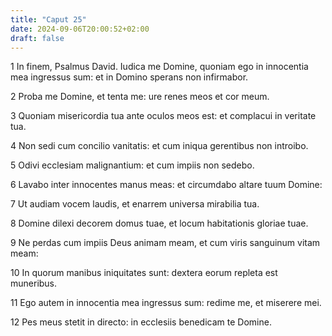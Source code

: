 ```yaml
---
title: "Caput 25"
date: 2024-09-06T20:00:52+02:00
draft: false
---
```



1 In finem, Psalmus David. Iudica me Domine, quoniam ego in innocentia mea ingressus sum: et in Domino sperans non infirmabor.

2 Proba me Domine, et tenta me: ure renes meos et cor meum.

3 Quoniam misericordia tua ante oculos meos est: et complacui in veritate tua.

4 Non sedi cum concilio vanitatis: et cum iniqua gerentibus non introibo.

5 Odivi ecclesiam malignantium: et cum impiis non sedebo.

6 Lavabo inter innocentes manus meas: et circumdabo altare tuum Domine:

7 Ut audiam vocem laudis, et enarrem universa mirabilia tua.

8 Domine dilexi decorem domus tuae, et locum habitationis gloriae tuae.

9 Ne perdas cum impiis Deus animam meam, et cum viris sanguinum vitam meam:

10 In quorum manibus iniquitates sunt: dextera eorum repleta est muneribus.

11 Ego autem in innocentia mea ingressus sum: redime me, et miserere mei.

12 Pes meus stetit in directo: in ecclesiis benedicam te Domine.

